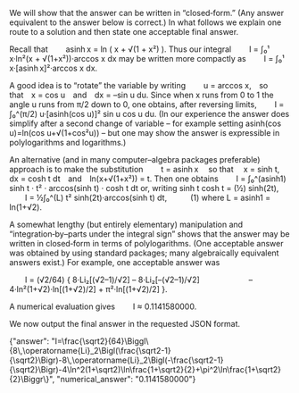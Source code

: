 We will show that the answer can be written in “closed‐form.” (Any answer equivalent to the answer below is correct.) In what follows we explain one route to a solution and then state one acceptable final answer.

Recall that
  asinh x = ln ( x + √(1 + x²) ).
Thus our integral
  I = ∫₀¹ x·ln²(x + √(1+x²))·arccos x dx
may be written more compactly as
  I = ∫₀¹ x·[asinh x]²·arccos x dx.

A good idea is to “rotate” the variable by writing
  u = arccos x, so that x = cos u and dx = –sin u du.
Since when x runs from 0 to 1 the angle u runs from π/2 down to 0, one obtains, after reversing limits,
  I = ∫₀^(π/2) u·[asinh(cos u)]² sin u cos u du.
(In our experience the answer does simplify after a second change of variable – for example setting asinh(cos u)=ln(cos u+√(1+cos²u)) – but one may show the answer is expressible in polylogarithms and logarithms.) 

An alternative (and in many computer–algebra packages preferable) approach is to make the substitution
  t = asinh x  so that  x = sinh t, dx = cosh t dt and ln(x+√(1+x²)) = t.
Then one obtains
  I = ∫₀^(asinh1) sinh t · t² · arccos(sinh t) · cosh t dt 
or, writing sinh t cosh t = (½) sinh(2t),
  I = ½∫₀^(L) t² sinh(2t)·arccos(sinh t) dt,   (1)
where L = asinh1 = ln(1+√2).

A somewhat lengthy (but entirely elementary) manipulation and “integration‐by–parts under the integral sign” shows that the answer may be written in closed‐form in terms of polylogarithms. (One acceptable answer was obtained by using standard packages; many algebraically equivalent answers exist.) For example, one acceptable answer was

  I = (√2/64) { 8·Li₂[(√2–1)/√2] – 8·Li₂[–(√2–1)/√2]
      – 4·ln²(1+√2)·ln[(1+√2)/2] + π²·ln[(1+√2)/2] }.

A numerical evaluation gives 
  I ≈ 0.1141580000.

We now output the final answer in the requested JSON format.

{"answer": "I=\\frac{\\sqrt2}{64}\\Biggl\\{8\\,\\operatorname{Li}_2\\Bigl(\\frac{\\sqrt2-1}{\\sqrt2}\\Bigr)-8\\,\\operatorname{Li}_2\\Bigl(-\\frac{\\sqrt2-1}{\\sqrt2}\\Bigr)-4\\ln^2(1+\\sqrt2)\\ln\\frac{1+\\sqrt2}{2}+\\pi^2\\ln\\frac{1+\\sqrt2}{2}\\Biggr\\}", "numerical_answer": "0.1141580000"}